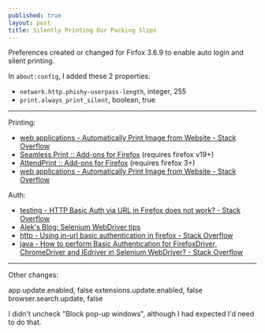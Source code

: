 ```yaml
---
published: true
layout: post
title: Silently Printing Our Packing Slips
---
```


Preferences created or changed for Firfox 3.6.9 to enable auto login and silent printing.

In `about:config`, I added these 2 properties:

* `network.http.phishy-userpass-length`, integer, 255
* `print.always_print_silent`, boolean, true

---

Printing:

* [web applications - Automatically Print Image from Website - Stack Overflow](http://stackoverflow.com/questions/945691/automatically-print-image-from-website/27432677#27432677)
* [Seamless Print :: Add-ons for Firefox](https://addons.mozilla.org/en-US/firefox/addon/seamless-print/) (requires firefox v19+)
* [AttendPrint :: Add-ons for Firefox](https://addons.mozilla.org/en-US/firefox/addon/attendprint/) (requires firefox 3+)
* [web applications - Automatically Print Image from Website - Stack Overflow](http://stackoverflow.com/questions/945691/automatically-print-image-from-website)

Auth:

* [testing - HTTP Basic Auth via URL in Firefox does not work? - Stack Overflow](http://stackoverflow.com/questions/3021602/http-basic-auth-via-url-in-firefox-does-not-work)
* [Alek's Blog: Selenium WebDriver tips](http://aleetesting.blogspot.com/2011/10/selenium-webdriver-tips.html)
* [http - Using in-url basic authentication in firefox - Stack Overflow](http://stackoverflow.com/questions/2848287/using-in-url-basic-authentication-in-firefox)
* [java - How to perform Basic Authentication for FirefoxDriver, ChromeDriver and IEdriver in Selenium WebDriver? - Stack Overflow](http://stackoverflow.com/questions/5672407/how-to-perform-basic-authentication-for-firefoxdriver-chromedriver-and-iedriver)

---

Other changes:

app.update.enabled, false
extensions.update.enabled, false
browser.search.update, false

I didn't uncheck "Block pop-up windows", although I had expected I'd need to do that.
